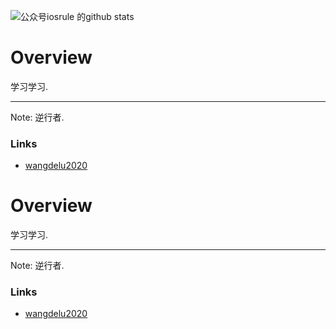 ![公众号iosrule 的github stats](https://github-readme-stats.vercel.app/api?username=iosrule-hub&show_icons=true&theme=vue)


# Overview

学习学习.

***

Note: 逆行者. 

### Links

- [wangdelu2020](https://github.com/wangdelu2020)

# Overview

学习学习.

***

Note: 逆行者. 

### Links

- [wangdelu2020](https://github.com/wangdelu2020)

